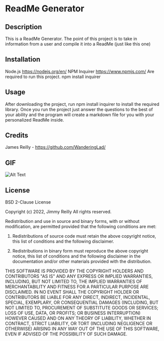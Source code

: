 # ReadMe Generator

## Description
This is a ReadMe Generator. The point of this project is to take in information from a user and compile it into a ReadMe (just like this one)
  
## Installation
Node.js https://nodejs.org/en/
NPM Inquirer https://www.npmjs.com/
Are required to run this project.
npm install inquirer

## Usage
After downloading the project, run npm install inquirer to install the required library. Once you run the project just answer the questions to the best of your ability and the program will create a markdown file for you with your personalized ReadMe inside.
  
## Credits
James Reilly - https://github.com/WanderingLad/

## GIF
![Alt Text](ReadMeGIF.gif)
  
## License
BSD 2-Clause License

Copyright (c) 2022, Jimmy Reilly
All rights reserved.

Redistribution and use in source and binary forms, with or without
modification, are permitted provided that the following conditions are met:

1. Redistributions of source code must retain the above copyright notice, this
   list of conditions and the following disclaimer.

2. Redistributions in binary form must reproduce the above copyright notice,
   this list of conditions and the following disclaimer in the documentation
   and/or other materials provided with the distribution.

THIS SOFTWARE IS PROVIDED BY THE COPYRIGHT HOLDERS AND CONTRIBUTORS "AS IS"
AND ANY EXPRESS OR IMPLIED WARRANTIES, INCLUDING, BUT NOT LIMITED TO, THE
IMPLIED WARRANTIES OF MERCHANTABILITY AND FITNESS FOR A PARTICULAR PURPOSE ARE
DISCLAIMED. IN NO EVENT SHALL THE COPYRIGHT HOLDER OR CONTRIBUTORS BE LIABLE
FOR ANY DIRECT, INDIRECT, INCIDENTAL, SPECIAL, EXEMPLARY, OR CONSEQUENTIAL
DAMAGES (INCLUDING, BUT NOT LIMITED TO, PROCUREMENT OF SUBSTITUTE GOODS OR
SERVICES; LOSS OF USE, DATA, OR PROFITS; OR BUSINESS INTERRUPTION) HOWEVER
CAUSED AND ON ANY THEORY OF LIABILITY, WHETHER IN CONTRACT, STRICT LIABILITY,
OR TORT (INCLUDING NEGLIGENCE OR OTHERWISE) ARISING IN ANY WAY OUT OF THE USE
OF THIS SOFTWARE, EVEN IF ADVISED OF THE POSSIBILITY OF SUCH DAMAGE.

